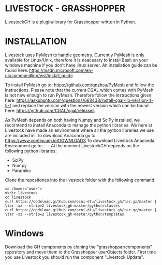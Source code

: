 # LIVESTOCK - GRASSHOPPER
LivestockGH is a plugin/library for Grasshopper written in Python.

# INSTALLATION
Livestock uses PyMesh to handle geometry.
Currently PyMesh is only available for Linux/Unix, therefore it is neacesary to install Bash on your windows machine if you don't have linux server.
An installation guide can be found here: https://msdn.microsoft.com/en-us/commandline/wsl/install_guide

To install PyMesh go to: https://github.com/qnzhou/PyMesh and follow the instructions. 
Please note that the current CGAL which comes with PyMesh is not new enough to run PyMesh. Therefore follow the instructions given here: https://askubuntu.com/questions/668438/install-cgal-lib-version-4-5-1 and replace the version with the newest version which can be found here: https://github.com/CGAL/cgal/releases

As PyMesh depends on both having Numpy and SciPy installed, we recormend to install Anaconda to manage the python libraries. We here at Livestock have made an environment where all the python libraries we use are included in.
To download Anaconda go to: https://www.continuum.io/DOWNLOADS
To download Livestock Anaconda Environment go to: ---
At the moment LivestockGH depends on the following python libraries:
- SciPy
- Numpy
- Paramiko

Clone the repositories into the livestock folder with the following command:
```
cd /home/<"user">
mkdir livestock
cd livestock
curl https://codeload.github.com/ocni-dtu/livestock_gh/tar.gz/master | \tar -xz --strip=2 livestock_gh-master/python/classes
curl https://codeload.github.com/ocni-dtu/livestock_gh/tar.gz/master | \tar -xz --strip=2 livestock_gh-master/python/templates
```

# Windows
Download the GH components by cloning the "grasshopper/components" repository and move them to the Grasshopper userObjects folder.
First time you use Livestock you should run the component "Livestock Update".
